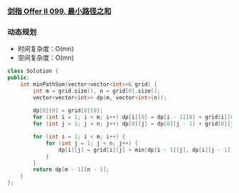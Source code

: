 ### [剑指 Offer II 099. 最小路径之和](https://leetcode.cn/problems/0i0mDW/)

### 动态规划

- 时间复杂度：O(mn)
- 空间复杂度：O(mn)

```c++
class Solution {
public:
    int minPathSum(vector<vector<int>>& grid) {
        int m = grid.size(), n = grid[0].size();
        vector<vector<int>> dp(m, vector<int>(n));
        
        dp[0][0] = grid[0][0];
        for (int i = 1; i < m; i++) dp[i][0] = dp[i - 1][0] + grid[i][0];
        for (int j = 1; j < n; j++) dp[0][j] = dp[0][j - 1] + grid[0][j];

        for (int i = 1; i < m; i++) {
            for (int j = 1; j < n; j++) {
                dp[i][j] = grid[i][j] + min(dp[i - 1][j], dp[i][j - 1]);
            }
        }
        return dp[m - 1][n - 1];
    }
};
```
